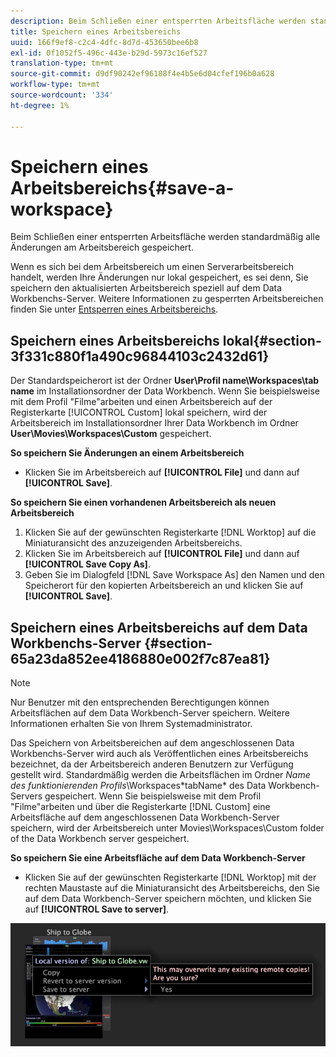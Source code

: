 ```yaml
---
description: Beim Schließen einer entsperrten Arbeitsfläche werden standardmäßig alle Änderungen am Arbeitsbereich gespeichert.
title: Speichern eines Arbeitsbereichs
uuid: 166f9ef8-c2c4-4dfc-8d7d-453650bee6b8
exl-id: 0f1052f5-496c-443e-b29d-5973c16ef527
translation-type: tm+mt
source-git-commit: d9df90242ef96188f4e4b5e6d04cfef196b0a628
workflow-type: tm+mt
source-wordcount: '334'
ht-degree: 1%

---
```


# Speichern eines Arbeitsbereichs{#save-a-workspace}

Beim Schließen einer entsperrten Arbeitsfläche werden standardmäßig alle Änderungen am Arbeitsbereich gespeichert.

Wenn es sich bei dem Arbeitsbereich um einen Serverarbeitsbereich handelt, werden Ihre Änderungen nur lokal gespeichert, es sei denn, Sie speichern den aktualisierten Arbeitsbereich speziell auf dem Data Workbenchs-Server. Weitere Informationen zu gesperrten Arbeitsbereichen finden Sie unter [Entsperren eines Arbeitsbereichs](../../../home/c-get-started/c-work-worksp/c-unlock-wksp.md#concept-18ada952aecf45c79a806b31b294023e).

## Speichern eines Arbeitsbereichs lokal{#section-3f331c880f1a490c96844103c2432d61}

Der Standardspeicherort ist der Ordner **User\Profil name\Workspaces\tab name** im Installationsordner der Data Workbench. Wenn Sie beispielsweise mit dem Profil &quot;Filme&quot;arbeiten und einen Arbeitsbereich auf der Registerkarte [!UICONTROL Custom] lokal speichern, wird der Arbeitsbereich im Installationsordner Ihrer Data Workbench im Ordner **User\Movies\Workspaces\Custom** gespeichert.

**So speichern Sie Änderungen an einem Arbeitsbereich**

* Klicken Sie im Arbeitsbereich auf **[!UICONTROL File]** und dann auf **[!UICONTROL Save]**.

**So speichern Sie einen vorhandenen Arbeitsbereich als neuen Arbeitsbereich**

1. Klicken Sie auf der gewünschten Registerkarte [!DNL Worktop] auf die Miniaturansicht des anzuzeigenden Arbeitsbereichs.
1. Klicken Sie im Arbeitsbereich auf **[!UICONTROL File]** und dann auf **[!UICONTROL Save Copy As]**.
1. Geben Sie im Dialogfeld [!DNL Save Workspace As] den Namen und den Speicherort für den kopierten Arbeitsbereich an und klicken Sie auf **[!UICONTROL Save]**.

## Speichern eines Arbeitsbereichs auf dem Data Workbenchs-Server {#section-65a23da852ee4186880e002f7c87ea81}

>[!NOTE]
>
>Nur Benutzer mit den entsprechenden Berechtigungen können Arbeitsflächen auf dem Data Workbench-Server speichern. Weitere Informationen erhalten Sie von Ihrem Systemadministrator.

Das Speichern von Arbeitsbereichen auf dem angeschlossenen Data Workbenchs-Server wird auch als Veröffentlichen eines Arbeitsbereichs bezeichnet, da der Arbeitsbereich anderen Benutzern zur Verfügung gestellt wird. Standardmäßig werden die Arbeitsflächen im Ordner *Name des funktionierenden Profils*\Workspaces\*tabName* des Data Workbench-Servers gespeichert. Wenn Sie beispielsweise mit dem Profil &quot;Filme&quot;arbeiten und über die Registerkarte [!DNL Custom] eine Arbeitsfläche auf dem angeschlossenen Data Workbench-Server speichern, wird der Arbeitsbereich unter Movies\Workspaces\Custom folder of the Data Workbench server gespeichert.

**So speichern Sie eine Arbeitsfläche auf dem Data Workbench-Server**

* Klicken Sie auf der gewünschten Registerkarte [!DNL Worktop] mit der rechten Maustaste auf die Miniaturansicht des Arbeitsbereichs, den Sie auf dem Data Workbench-Server speichern möchten, und klicken Sie auf **[!UICONTROL Save to server]**.

![](assets/mnu_workspaceManager_SaveToServerwksp.png)
